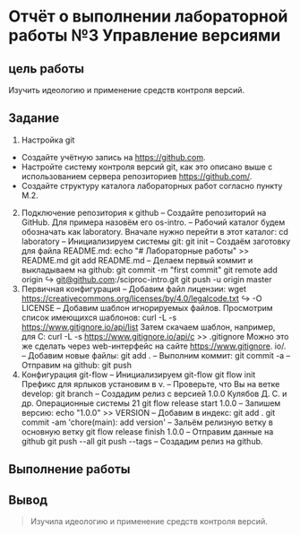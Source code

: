 # Отчёт о выполнении лабораторной работы №3 Управление версиями
## цель работы 
Изучить идеологию и применение средств контроля версий.
## Задание 
1. Настройка git
- Создайте учётную запись на https://github.com.
- Настройте систему контроля версий git, как это описано выше c использованием
сервера репозиториев https://github.com/.
- Создайте структуру каталога лабораторных работ согласно пункту М.2.
2. Подключение репозитория к github
– Создайте репозиторий на GitHub. Для примера назовём его os-intro.
– Рабочий каталог будем обозначать как laboratory. Вначале нужно перейти в этот
каталог:
cd laboratory
– Инициализируем системы git:
git init
– Создаём заготовку для файла README.md:
echo "# Лабораторные работы" >> README.md
git add README.md
– Делаем первый коммит и выкладываем на github:
git commit -m "first commit"
git remote add origin
↪ git@github.com:<username>/sciproc-intro.git
git push -u origin master
3. Первичная конфигурация
– Добавим файл лицензии:
wget https://creativecommons.org/licenses/by/4.0/legalcode.txt
↪ -O LICENSE
– Добавим шаблон игнорируемых файлов. Просмотрим список имеющихся шаблонов:
curl -L -s https://www.gitignore.io/api/list
Затем скачаем шаблон, например, для C:
curl -L -s https://www.gitignore.io/api/c >> .gitignore
Можно это же сделать через web-интерфейс на сайте https://www.gitignore.
io/.
– Добавим новые файлы:
git add .
– Выполним коммит:
git commit -a
– Отправим на github:
git push
4. Конфигурация git-flow
– Инициализируем git-flow
git flow init
Префикс для ярлыков установим в v.
– Проверьте, что Вы на ветке develop:
git branch
– Создадим релиз с версией 1.0.0
Кулябов Д. С. и др. Операционные системы 21
git flow release start 1.0.0
– Запишем версию:
echo "1.0.0" >> VERSION
– Добавим в индекс:
git add .
git commit -am 'chore(main): add version'
– Зальём релизную ветку в основную ветку
git flow release finish 1.0.0
– Отправим данные на github
git push --all
git push --tags
– Создадим релиз на github.
## Выполнение работы

## Вывод
> Изучила идеологию и применение средств контроля версий.
